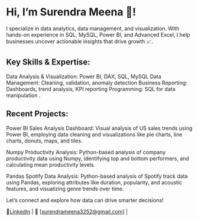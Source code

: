 # Hi, I’m Surendra Meena 👋!
I specialize in data analytics, data management, and visualization. With hands-on experience in SQL, MySQL, Power BI, and Advanced Excel, I help businesses uncover actionable insights that drive growth 📈.

## Key Skills & Expertise:
Data Analysis & Visualization: Power BI, DAX, SQL, MySQL Data Management: Cleaning, validation, anomaly detection Business Reporting: Dashboards, trend analysis, KPI reporting Programming: SQL for data manipulation .

## Recent Projects:

Power BI Sales Analysis Dashboard: Visual analysis of US sales trends using Power BI, employing data cleaning and visualizations like pie charts, line charts, donuts, maps, and tiles.

Numpy Productivity Analysis: Python-based analysis of company productivity data using Numpy, identifying top and bottom performers, and calculating mean productivity levels.

Pandas Spotify Data Analysis: Python-based analysis of Spotify track data using Pandas, exploring attributes like duration, popularity, and acoustic features, and visualizing genre trends over time.

Let’s connect and explore how data can drive smarter decisions!

🔗[LinkedIn](https://www.linkedin.com/in/surendra-meena-928b03204) | 📧 [surendrameena3252@gmail.com]   | 
<!---
surendra3211/surendra3211 is a ✨ special ✨ repository because its `README.md` (this file) appears on your GitHub profile.
You can click the Preview link to take a look at your changes.
--->
